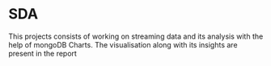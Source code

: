 # SDA
This projects consists of working on streaming data and its analysis with the help of mongoDB Charts. The visualisation along with 
its insights are present in the report
